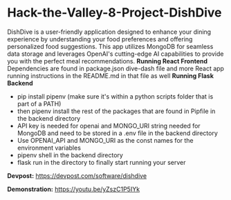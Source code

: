 # Hack-the-Valley-8-Project-DishDive

DishDive is a user-friendly application designed to enhance your dining experience by understanding your food preferences and offering personalized food suggestions. This app utilizes MongoDB for seamless data storage and leverages OpenAI's cutting-edge AI capabilities to provide you with the perfect meal recommendations.
**Running React Frontend**
Dependencies are found in package.json dive-dash file and more React app running instructions in the README.md in that file as well
**Running Flask Backend**
- pip install pipenv (make sure it's within a python scripts folder that is part of a PATH)
- then pipenv install the rest of the packages that are found in Pipfile in the backend directory
- API key is needed for openai and MONGO_URI string needed for MongoDB and need to be stored in a .env file in the backend directory
- Use OPENAI_API and MONGO_URI as the const names for the environment variables
- pipenv shell in the backend directory
- flask run in the directory to finally start running your server

**Devpost:**
https://devpost.com/software/dishdive

**Demonstration:**
https://youtu.be/yZszC1P5IYk
